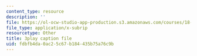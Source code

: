 ```yaml
---
content_type: resource
description: ''
file: https://ol-ocw-studio-app-production.s3.amazonaws.com/courses/18-02-multivariable-calculus-fall-2007/fdbfb4da0ac25c67b184435b75a76c9b_60e4hdCi1D4.vtt
file_type: application/x-subrip
resourcetype: Other
title: 3play caption file
uid: fdbfb4da-0ac2-5c67-b184-435b75a76c9b
---
```

